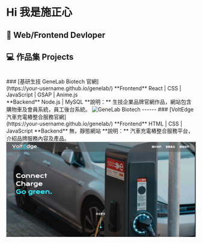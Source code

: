 # Hi 我是施正心
💭 Web/Frontend Devloper
-------------
## 💻 作品集 Projects
<br>
###  [基研生技 GeneLab Biotech 官網]<br>
(https://your-username.github.io/genelab/)
**Frontend** React | CSS | JavaScript | GSAP | Anime.js <br>
**Backend** Node.js | MySQL
**說明：**  
生技企業品牌官網作品，網站包含購物車及會員系統，員工後台系統。  
<img src="https://via.placeholder.com/600x300.png?text=Project+Preview" alt="GeneLab Biotech" width="600"/>
------
###  [VoltEdge 汽車充電樁整合服務官網]<br>
(https://your-username.github.io/genelab/)
**Frontend** HTML | CSS | JavaScript
**Backend** 無，靜態網站
**說明：**  
汽車充電樁整合服務平台，介紹品牌服務內容及產品。  
<img src="./assets/voltedge-cover.png" alt="GeneLab Biotech" width="600"/>
